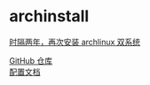 # archinstall

[时隔两年，再次安装 archlinux 双系统](https://cytmwia.com/article.html?20230120-archinstall.json)  

[GitHub 仓库](https://github.com/archlinux/archinstall)  
[配置文档](https://archinstall.readthedocs.io/installing/guided.html#installing-directly-from-a-configuration-file)  
